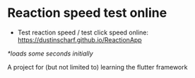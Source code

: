 # Reaction speed test online

- Test reaction speed / test click speed online: https://dustinscharf.github.io/ReactionApp  

_*loads some seconds initially_  

A project for (but not limited to) learning the flutter framework
